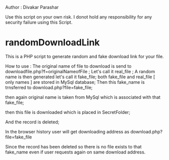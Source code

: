 Author : Divakar Parashar

Use this script on your own risk.
I donot hold any responsibility for any security failure using this Script.

# randomDownloadLink
This is a PHP script to generate random and fake download link for your file. 

How to use : The original name of file to download is send to downloadfile.php?f=originalNameofFile ;
Let's call it real_file ;
A random name is then generated let's call it fake_file;
both fake_file and real_file [ only names ] are stored in MySql database;
Then this fake_name is trnsferred to download.php?file=fake_file;

then again original name is taken from MySql which is associated with that fake_file;

then this file is downloaded which is placed in SecretFolder;

And the record is deleted; 

In the browser history user will get downloading address as 
download.php?file=fake_file

Since the record has been deleted so there is no file exists to that fake_name even if user requests again on same download address.
